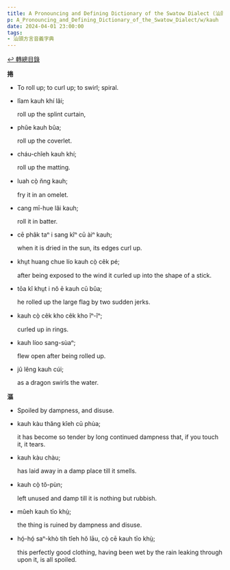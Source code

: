 ```yaml
---
title: A Pronouncing and Defining Dictionary of the Swatow Dialect (汕頭方言音義字典) / kauh
p: A_Pronouncing_and_Defining_Dictionary_of_the_Swatow_Dialect/w/kauh
date: 2024-04-01 23:00:00
tags: 
- 汕頭方言音義字典
---
```


[↩️ 轉總目錄](/A_Pronouncing_and_Defining_Dictionary_of_the_Swatow_Dialect)


**捲**
- To roll up; to curl up; to swirl; spiral.

- lîam kauh khí lâi;

  roll up the splint curtain,

- phŭe kauh bûa;

  roll up the coverlet.

- cháu-chîeh kauh khí;

  roll up the matting.

- luah cò̤ n̆ng kauh;

  fry it in an omelet.

- cang mī-hue lâi kauh;

  roll it in batter.

- cē phâk taⁿ i sang kîⁿ cū àiⁿ kauh;

  when it is dried in the sun, its edges curl up.

- khṳt huang chue lío kauh cò̤ cêk pé;

  after being exposed to the wind it curled up into the shape of a stick.

- tōa kî khṳt i nŏ ē kauh cū bûa;

  he rolled up the large flag by two sudden jerks.

- kauh cò̤ cêk kho cêk kho îⁿ-îⁿ;

  curled up in rings.

- kauh líoo sang-sùaⁿ;

  flew open after being rolled up.

- jû lêng kauh cúi;

  as a dragon swirls the water.

**漚**
- Spoiled by dampness, and disuse.

- kauh kàu thăng kîeh cū phùa;

  it has become so tender by long continued dampness that, if you touch it, it tears.

- kauh kàu chàu;

  has laid away in a damp place till it smells.

- kauh cò̤ tŏ-pùn;

  left unused and damp till it is nothing but rubbish.

- mûeh kauh tīo khṳ̀;

  the thing is ruined by dampness and disuse.

- hó̤-hó̤ saⁿ-khò tih tîeh hŏ lāu, cò̤ cē kauh tīo khṳ̀;

  this perfectly good clothing, having been wet by the rain leaking through upon it, is all spoiled.